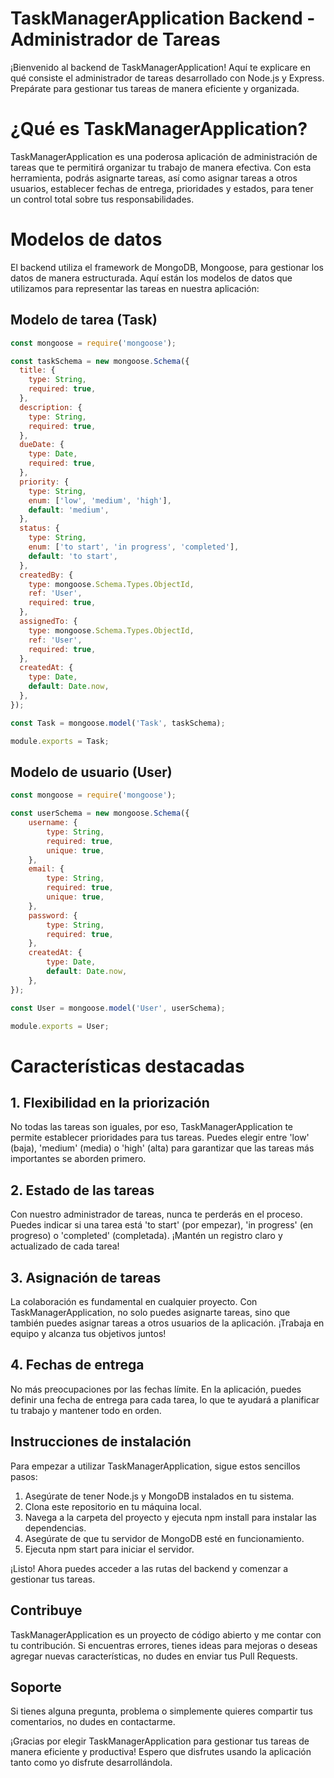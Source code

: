 # TaskManagerApplication Backend - Administrador de Tareas

¡Bienvenido al backend de TaskManagerApplication! Aquí te explicare en qué consiste el administrador de tareas desarrollado con Node.js y Express. Prepárate para gestionar tus tareas de manera eficiente y organizada.

# ¿Qué es TaskManagerApplication?

TaskManagerApplication es una poderosa aplicación de administración de tareas que te permitirá organizar tu trabajo de manera efectiva. Con esta herramienta, podrás asignarte tareas, así como asignar tareas a otros usuarios, establecer fechas de entrega, prioridades y estados, para tener un control total sobre tus responsabilidades.

# Modelos de datos

El backend utiliza el framework de MongoDB, Mongoose, para gestionar los datos de manera estructurada. Aquí están los modelos de datos que utilizamos para representar las tareas en nuestra aplicación:

## Modelo de tarea (Task)
```javascript
const mongoose = require('mongoose');

const taskSchema = new mongoose.Schema({
  title: {
    type: String,
    required: true,
  },
  description: {
    type: String,
    required: true,
  },
  dueDate: {
    type: Date,
    required: true,
  },
  priority: {
    type: String,
    enum: ['low', 'medium', 'high'],
    default: 'medium',
  },
  status: {
    type: String,
    enum: ['to start', 'in progress', 'completed'],
    default: 'to start',
  },
  createdBy: {
    type: mongoose.Schema.Types.ObjectId,
    ref: 'User',
    required: true,
  },
  assignedTo: {
    type: mongoose.Schema.Types.ObjectId,
    ref: 'User',
    required: true,
  },
  createdAt: {
    type: Date,
    default: Date.now,
  },
});

const Task = mongoose.model('Task', taskSchema);

module.exports = Task;

```

## Modelo de usuario (User)
```javascript
const mongoose = require('mongoose');

const userSchema = new mongoose.Schema({
    username: {
        type: String,
        required: true,
        unique: true,
    },
    email: {
        type: String,
        required: true,
        unique: true,
    },
    password: {
        type: String,
        required: true,
    },
    createdAt: {
        type: Date,
        default: Date.now,
    },
});

const User = mongoose.model('User', userSchema);

module.exports = User;
```

# Características destacadas

## 1. Flexibilidad en la priorización

No todas las tareas son iguales, por eso, TaskManagerApplication te permite establecer prioridades para tus tareas. Puedes elegir entre 'low' (baja), 'medium' (media) o 'high' (alta) para garantizar que las tareas más importantes se aborden primero.

## 2. Estado de las tareas

Con nuestro administrador de tareas, nunca te perderás en el proceso. Puedes indicar si una tarea está 'to start' (por empezar), 'in progress' (en progreso) o 'completed' (completada). ¡Mantén un registro claro y actualizado de cada tarea!

## 3. Asignación de tareas

La colaboración es fundamental en cualquier proyecto. Con TaskManagerApplication, no solo puedes asignarte tareas, sino que también puedes asignar tareas a otros usuarios de la aplicación. ¡Trabaja en equipo y alcanza tus objetivos juntos!

## 4. Fechas de entrega

No más preocupaciones por las fechas límite. En la aplicación, puedes definir una fecha de entrega para cada tarea, lo que te ayudará a planificar tu trabajo y mantener todo en orden.

## Instrucciones de instalación

Para empezar a utilizar TaskManagerApplication, sigue estos sencillos pasos:

1. Asegúrate de tener Node.js y MongoDB instalados en tu sistema.
2. Clona este repositorio en tu máquina local.
3. Navega a la carpeta del proyecto y ejecuta npm install para instalar las dependencias.
4. Asegúrate de que tu servidor de MongoDB esté en funcionamiento.
5. Ejecuta npm start para iniciar el servidor.

¡Listo! Ahora puedes acceder a las rutas del backend y comenzar a gestionar tus tareas.

## Contribuye

TaskManagerApplication es un proyecto de código abierto y me contar con tu contribución. Si encuentras errores, tienes ideas para mejoras o deseas agregar nuevas características, no dudes en enviar tus Pull Requests.

## Soporte

Si tienes alguna pregunta, problema o simplemente quieres compartir tus comentarios, no dudes en contactarme.

¡Gracias por elegir TaskManagerApplication para gestionar tus tareas de manera eficiente y productiva! Espero que disfrutes usando la aplicación tanto como yo disfrute desarrollándola.